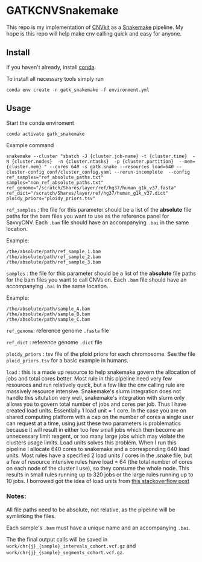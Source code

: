 # GATKCNVSnakemake


This repo is my implementation of [CNVkit](https://cnvkit.readthedocs.io/en/stable/) as a [Snakemake](https://snakemake.readthedocs.io/en/stable/) pipeline. My hope is this repo will help make cnv calling quick and easy for anyone.

## Install

If you haven't already, install [conda](https://conda.io/projects/conda/en/latest/user-guide/install/index.html).

To install all necessary tools simply run

`conda env create -n gatk_snakemake -f environment.yml`

## Usage

Start the conda enviroment

`conda activate gatk_snakemake`

Example command

`snakemake --cluster "sbatch -J {cluster.job-name} -t {cluster.time}  -N {cluster.nodes}  -n {cluster.ntasks}  -p {cluster.partition}  --mem={cluster.mem} " --cores 640 -s gatk.snake --resources load=640 --cluster-config conf/cluster_config.yaml --rerun-incomplete  --config ref_samples="ref_absolute_paths.txt" samples="non_ref_absolute_paths.txt" ref_genome="/scratch/Shares/layer/ref/hg37/human_g1k_v37.fasta" ref_dict="/scratch/Shares/layer/ref/hg37/human_g1k_v37.dict" ploidy_priors="ploidy_priors.tsv"`

`ref_samples` : the file for this parameter should be a list of the **absolute** file paths for the bam files you want to use as the reference panel for SavvyCNV. Each `.bam` file should have an accompanying `.bai` in the same location.

Example:

```
/the/absolute/path/ref_sample_1.bam
/the/absolute/path/ref_sample_2.bam
/the/absolute/path/ref_sample_3.bam
```

`samples` : the file for this parameter should be a list of the **absolute** file paths for the bam files you want to call CNVs on. Each `.bam` file should have an accompanying `.bai` in the same location.

Example:
```
/the/absolute/path/sample_A.bam
/the/absolute/path/sample_B.bam
/the/absolute/path/sample_C.bam
```

`ref_genome`: reference genome `.fasta` file

`ref_dict` : reference genome `.dict` file

`ploidy_priors` : tsv file of the ploid priors for each chromosome. See the file `ploid_priors.tsv` for a basic example in humans.

`load` : this is a made up resource to help snakemake govern the allocation of jobs and total cores better.
Most rule in this pipeline need very few resources and run relatively quick, but a few like the cnv calling rule are massively resource intensive.
Snakemake's slurm integration does not handle this situtation very well, snakemake's integration with slurm only allows you to govern total number of jobs and cores per job. 
Thus I have created load units.
Essentially 1 load unit = 1 core.
In the case you are on shared computing platform with a cap on the number of cores a single user can request at a time, using just these two parameters is problematics because it will result in either too few small jobs which then become an unnecessary limit reagent, or too many large jobs which may violate the clusters usage limits.
Load units solves this problem.
When I run this pipeline I allocate 640 cores to snakemake and a corresponding 640 load units. Most rules have a specified 2 load units / cores in the .snake file, but a few of resource intensive rules have load = 64 (the total number of cores on each node of the cluster I use), so they consume the whole node.
This results in small rules running up to 320 jobs or the large rules running up to 10 jobs. I borrowed got the idea of load units from [this stackoverflow post](https://stackoverflow.com/questions/51977436/restrict-number-of-jobs-by-a-rule-in-snakemake)


### Notes:

All file paths need to be absolute, not relative, as the pipeline will be symlinking the files.

Each sample's `.bam` must have a unique name and an accompanying `.bai`. 

The the final output calls will be saved in `work/chr{j}_{sample}_intervals_cohort.vcf.gz` and `work/chr{j}_{sample}_segments_cohort.vcf.gz`.
